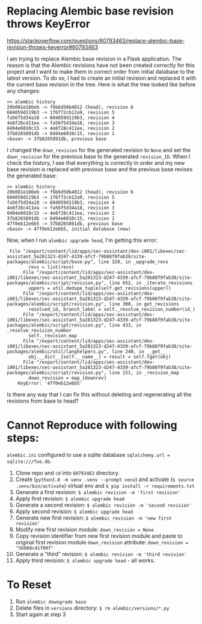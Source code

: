 Replacing Alembic base revision throws KeyError
===============================================
https://stackoverflow.com/questions/60793463/replace-alembic-base-revision-throws-keyerror#60793463

I am trying to replace Alembic base revision in a Flask application. The reason is that the Alembic revisions have not been created correctly for this project and I want to make them in correct order from initial database to the latest version. To do so, I had to create an initial revision and replaced it with the current base revision in the tree.
Here is what the tree looked like before any changes:
```
>> alembic history
20b081e106eb -> f6b6d50b4012 (head), revision 6
604059d119b3 -> 1f6f72cb12a9, revision 5
fa56f5d34a18 -> 604059d119b3, revision 4
4e8f28c411ea -> fa56f5d34a18, revision 3
8494e6010c15 -> 4e8f28c411ea, revision 2
37b8265891db -> 8494e6010c15, revision 1
<base> -> 37b8265891db, previous base
```
I changed the `down_revision` for the generated revision to `None` and set the `down_revision` for the previous base to the generated `revision_ID`. When I check the history, I see that everything is correctly in order and my new base revision is replaced with previous base and the previous base revises the generated base:
```
>> alembic history
20b081e106eb -> f6b6d50b4012 (head), revision 6
604059d119b3 -> 1f6f72cb12a9, revision 5
fa56f5d34a18 -> 604059d119b3, revision 4
4e8f28c411ea -> fa56f5d34a18, revision 3
8494e6010c15 -> 4e8f28c411ea, revision 2
37b8265891db -> 8494e6010c15, revision 1
47f0eb12e6b5 -> 37b8265891db, previous base
<base> -> 47f0eb12e6b5, initial database (new)
```
Now, when I run `alembic upgrade head`, I'm getting this error:
```
 File "/export/content/lid/apps/sec-assistant/dev-i001/libexec/sec-assistant_5a281323-d247-4339-afcf-79b88f9fab38/site-packages/alembic/script/base.py", line 329, in _upgrade_revs
        revs = list(revs)
      File "/export/content/lid/apps/sec-assistant/dev-i001/libexec/sec-assistant_5a281323-d247-4339-afcf-79b88f9fab38/site-packages/alembic/script/revision.py", line 652, in _iterate_revisions
        uppers = util.dedupe_tuple(self.get_revisions(upper))
      File "/export/content/lid/apps/sec-assistant/dev-i001/libexec/sec-assistant_5a281323-d247-4339-afcf-79b88f9fab38/site-packages/alembic/script/revision.py", line 300, in get_revisions
        resolved_id, branch_label = self._resolve_revision_number(id_)
      File "/export/content/lid/apps/sec-assistant/dev-i001/libexec/sec-assistant_5a281323-d247-4339-afcf-79b88f9fab38/site-packages/alembic/script/revision.py", line 433, in _resolve_revision_number
        self._revision_map
      File "/export/content/lid/apps/sec-assistant/dev-i001/libexec/sec-assistant_5a281323-d247-4339-afcf-79b88f9fab38/site-packages/alembic/util/langhelpers.py", line 240, in __get__
        obj.__dict__[self.__name__] = result = self.fget(obj)
      File "/export/content/lid/apps/sec-assistant/dev-i001/libexec/sec-assistant_5a281323-d247-4339-afcf-79b88f9fab38/site-packages/alembic/script/revision.py", line 151, in _revision_map
        down_revision = map_[downrev]
    KeyError: '47f0eb12e6b5'
```
Is there any way that I can fix this without deleting and regenerating all the revisions from base to head?

Cannot Reproduce with following steps:
======================================
`alembic.ini` configured to use a sqlite database `sqlalchemy.url = sqlite:///foo.db`.

1. Clone repo and `cd` into `60793463` directory.
2. Create (`python3.8 -m venv .venv --prompt venv`) and activate (`$ source .venv/bin/activate`) virtual env and `$ pip install -r requirements.txt`
3. Generate a first revision: `$ alembic revision -m 'first revision'`
4. Apply first revision: `$ alembic upgrade head`
5. Generate a second revision: `$ alembic revision -m 'second revision'`
6. Apply second revision: `$ alembic upgrade head`
7. Generate new first revision: `$ alembic revision -m 'new first revision'`
8. Modify new first revision module: `down_revision = None`
9. Copy revision identifier from new first revision module and paste to original first revision module `down_revision` attribute: `down_revision = "5b068c41f80f"`
10. Generate a "third" revision: `$ alembic revision -m 'third revision'`
11. Apply third revision: `$ alembic upgrade head` - all works.

To Reset
========
1. Run `alembic downgrade base`
2. Delete files in `versions` directory: `$ rm alembic/versions/*.py`
3. Start again at step 3

